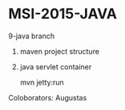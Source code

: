 # MSI-2015-JAVA

9-java branch

   1. maven project structure
   2. java servlet container

         mvn jetty:run

Coloborators:
Augustas
